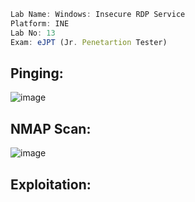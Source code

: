 ```jsx
Lab Name: Windows: Insecure RDP Service
Platform: INE
Lab No: 13
Exam: eJPT (Jr. Penetartion Tester)
```

## Pinging:

![image](https://github.com/user-attachments/assets/cc435aa9-35fb-421f-b644-a5ad9fa1c67b)

## NMAP Scan:

![image](https://github.com/user-attachments/assets/33c8a67a-e562-4599-bce7-6b92272bb58f)

## Exploitation:

